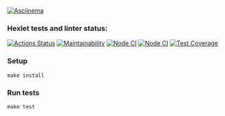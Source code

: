 [![Asciinema](https://asciinema.org/a/AzYLvoXdd1uztUTmD55SKejF6.svg)](https://asciinema.org/a/AzYLvoXdd1uztUTmD55SKejF6)


### Hexlet tests and linter status:
[![Actions Status](https://github.com/unclebusy/frontend-project-46/actions/workflows/hexlet-check.yml/badge.svg)](https://github.com/unclebusy/frontend-project-46/actions)
[![Maintainability](https://api.codeclimate.com/v1/badges/e6ce8d73df54e3b970ce/maintainability)](https://codeclimate.com/github/unclebusy/frontend-project-46/maintainability)
[![Node CI](https://github.com/unclebusy/frontend-project-46/actions/workflows/hexlet-check.yml/badge.svg)](https://github.com/unclebusy/frontend-project-46/workflows/hexlet-check.yml)
[![Node CI](https://github.com/unclebusy/frontend-project-46/actions/workflows/nodejs.yml/badge.svg)](https://github.com/unclebusy/frontend-project-46/workflows/nodejs.yml)
[![Test Coverage](https://api.codeclimate.com/v1/badges/e6ce8d73df54e3b970ce/test_coverage)](https://codeclimate.com/github/unclebusy/frontend-project-46/test_coverage)

### Setup
```
make install
```

### Run tests
```
make test
```

